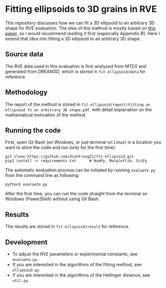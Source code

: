 # Fitting ellipsoids to 3D grains in RVE
This repository discusses how we can fit a 3D ellipsoid to an arbitrary 3D shape for RVE evaluation. The idea of this method is mostly based on [this paper](https://doi.org/10.1016/S0191-8141(03)00093-2), so I would recommend reading it first (especially Appendix B). Here I extend that idea into fitting a 3D ellipsoid to an arbitrary 3D shape.

## Source data
The RVE data used in this evaluation is first analyzed from MTEX and generated from DREAM3D, which is stored in ```fit-ellipsoid/data``` for reference.

## Methodology
The report of the method is stored in ```fit-ellipsoid/report/Fitting an ellipsoid to an arbitrary 3D shape.pdf```, with detail explanation on the mathematical motivation of the method.

## Running the code
First, open Git Bash (on Windows, or just terminal on Linux) in a location you want to store the code and run (only for the first time):
```
git clone https://github.com/dinhtrung21/fit-ellipsoid.git
pip3 install –r requirements.txt      # NumPy, Matplotlib, SciPy
```
The automatic evaluation process can be initiated by running ```evaluate.py``` from the command line as following:
```
python3 evaluate.py
```
After the first time, you can run the code straight from the terminal on Windows (PowerShell) without using Git Bash.

## Results
The results are stored in ```fit-ellipsoid/result``` for reference.

## Development
-  To adjust the RVE parameters or experimental constants, see ```evaluate.py```.
-  If you are interested in the algorithms of the fitting method, see ```ellipsoid.py```.
-  If you are interested in the algorithms of the Hellinger distance, see ```util.py```.

